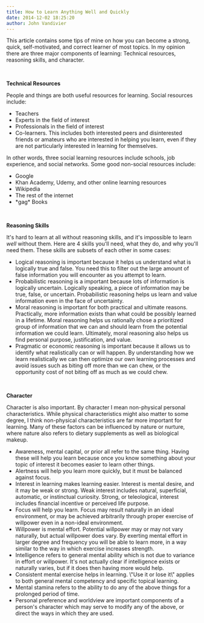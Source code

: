 ```yaml
---
title: How to Learn Anything Well and Quickly
date: 2014-12-02 18:25:20
author: John Vandivier
---
```




This article contains some tips of mine on how you can become a strong, quick, self-motivated, and correct learner of most topics. In my opinion there are three major components of learning: Technical resources, reasoning skills, and character.

&nbsp;
<p style=\"text-align: center;\"><strong>Technical Resources</strong></p>
People and things are both useful resources for learning. Social resources include:
<ul>
	<li>Teachers</li>
	<li>Experts in the field of interest</li>
	<li>Professionals in the field of interest</li>
	<li>Co-learners. This includes both interested peers and disinterested friends or amateurs who are interested in helping you learn, even if they are not particularly interested in learning for themselves.</li>
</ul>
In other words, three social learning resources include schools, job experience, and social networks. Some good non-social resources include:
<ul>
	<li>Google</li>
	<li>Khan Academy, Udemy, and other online learning resources</li>
	<li>Wikipedia</li>
	<li>The rest of the internet</li>
	<li>*gag* Books</li>
</ul>
&nbsp;
<p style=\"text-align: center;\"><strong>Reasoning Skills</strong></p>
It's hard to learn at all without reasoning skills, and it's impossible to learn <em>well</em> without them. Here are 4 skills you'll need, what they do, and why you'll need them. These skills are subsets of each other in some cases:
<ul>
	<li>Logical reasoning is important because it helps us understand what is logically true and false. You need this to filter out the large amount of false information you will encounter as you attempt to learn.</li>
	<li>Probabilistic reasoning is a important because lots of information is logically uncertain. Logically speaking, a piece of information may be true, false, or uncertain. Probabilistic reasoning helps us learn and value information even in the face of uncertainty.</li>
	<li>Moral reasoning is important for both practical and ultimate reasons. Practically, more information exists than what could be possibly learned in a lifetime. Moral reasoning helps us rationally chose a prioritized group of information that we can and should learn from the potential information we could learn. Ultimately, moral reasoning also helps us find personal purpose, justification, and value.</li>
	<li>Pragmatic or economic reasoning is important because it allows us to identify what realistically can or will happen. By understanding how we learn realistically we can then optimize our own learning processes and avoid issues such as biting off more than we can chew, or the opportunity cost of not biting off as much as we could chew.</li>
</ul>
&nbsp;
<p style=\"text-align: center;\"><strong>Character</strong></p>
Character is also important. By character I mean non-physical personal characteristics. While physical characteristics might also matter to some degree, I think non-physical characteristics are far more important for learning. Many of these factors can be influenced by nature or nurture, where nature also refers to dietary supplements as well as biological makeup.
<ul>
	<li>Awareness, mental capital, or prior all refer to the same thing. Having these will help you learn because once you know something about your topic of interest it becomes easier to learn other things.</li>
	<li>Alertness will help you learn more quickly, but it must be balanced against focus.</li>
	<li>Interest in learning makes learning easier. Interest is mental desire, and it may be weak or strong. Weak interest includes natural, superficial, automatic, or instinctual curiosity. Strong, or teleological, interest includes financial incentive or perceived life purpose.</li>
	<li>Focus will help you learn. Focus may result naturally in an ideal environment, or may be achieved arbitrarily through proper exercise of willpower even in a non-ideal environment.</li>
	<li>Willpower is mental effort. Potential willpower may or may not vary naturally, but actual willpower does vary. By exerting mental effort in larger degree and frequency you will be able to learn more, in a way similar to the way in which exercise increases strength.</li>
	<li>Intelligence refers to general mental ability which is not due to variance in effort or willpower. It's not actually clear if intelligence exists or naturally varies, but if it does then having more would help.</li>
	<li>Consistent mental exercise helps in learning. \"Use it or lose it\" applies to both general mental competency and specific topical learning.</li>
	<li>Mental stamina refers to the ability to do any of the above things for a prolonged period of time.</li>
	<li>Personal preference and worldview are important components of a person's character which may serve to modify any of the above, or direct the ways in which they are used.</li>
</ul>